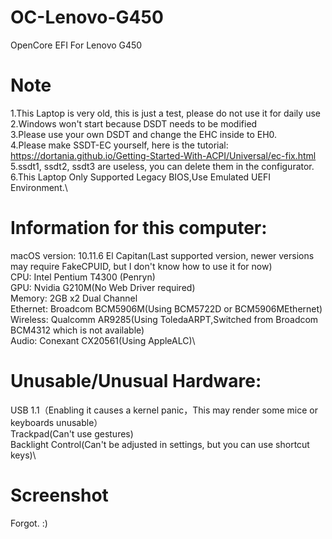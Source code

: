# OC-Lenovo-G450
OpenCore EFI For Lenovo G450
# Note
1.This Laptop is very old, this is just a test, please do not use it for daily use\
2.Windows won't start because DSDT needs to be modified\
3.Please use your own DSDT and change the EHC inside to EH0.\
4.Please make SSDT-EC yourself, here is the tutorial:\
https://dortania.github.io/Getting-Started-With-ACPI/Universal/ec-fix.html
\
5.ssdt1, ssdt2, ssdt3 are useless, you can delete them in the configurator.\
6.This Laptop Only Supported Legacy BIOS,Use Emulated UEFI Environment.\
# Information for this computer:
macOS version: 10.11.6 El Capitan(Last supported version, newer versions may require FakeCPUID, but I don't know how to use it for now)\
CPU: Intel Pentium T4300 (Penryn)\
GPU: Nvidia G210M(No Web Driver required)\
Memory: 2GB x2 Dual Channel\
Ethernet: Broadcom BCM5906M(Using BCM5722D or BCM5906MEthernet)\
Wireless: Qualcomm AR9285(Using ToledaARPT,Switched from Broadcom BCM4312 which is not available)\
Audio: Conexant CX20561(Using AppleALC)\
# Unusable/Unusual Hardware:
USB 1.1（Enabling it causes a kernel panic，This may render some mice or keyboards unusable）\
Trackpad(Can't use gestures)\
Backlight Control(Can't be adjusted in settings, but you can use shortcut keys)\
# Screenshot
Forgot. :)

